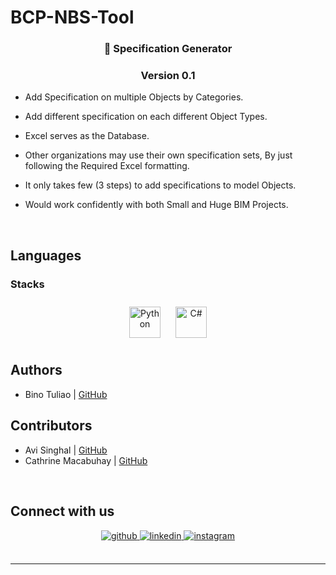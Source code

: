# BCP-NBS-Tool
  

### <div align="center">🚀 Specification Generator </div>  
### <div align="center">Version 0.1 </div>  
  

- Add Specification on multiple Objects by Categories.  
  

- Add different specification on each different Object Types.  
  

- Excel serves as the Database.  
  

- Other organizations may use their own specification sets, By just following the Required Excel formatting.  
  

- It only takes few (3 steps) to add specifications to model Objects.  
  

- Would work confidently with both Small and Huge BIM Projects.  
  

<br/>  


## Languages  




### Stacks 
<div align="center">  
<a href="https://www.python.org/" target="_blank"><img style="margin: 10px" src="https://profilinator.rishav.dev/skills-assets/python-original.svg" alt="Python" height="50" /></a>  
<a href="https://docs.microsoft.com/en-us/dotnet/csharp/" target="_blank"><img style="margin: 10px" src="https://profilinator.rishav.dev/skills-assets/csharp-original.svg" alt="C#" height="50" /></a>  
</div>



Authors
-------

- Bino Tuliao  | [GitHub](https://github.com/bcp-bino) 


Contributors
-------

- Avi Singhal  | [GitHub](https://github.com/bcp-avi)
- Cathrine Macabuhay  | [GitHub](https://github.com/CathMacabuhayBIMCAP)




<br/>  


## Connect with us
<div align="center">
<a href="https://github.com/BIMCAPABILITY" target="_blank">
<img src=https://img.shields.io/badge/github-%2324292e.svg?&style=for-the-badge&logo=github&logoColor=white alt=github style="margin-bottom: 5px;" />
</a>
<a href="https://linkedin.com/in/bimcap" target="_blank">
<img src=https://img.shields.io/badge/linkedin-%231E77B5.svg?&style=for-the-badge&logo=linkedin&logoColor=white alt=linkedin style="margin-bottom: 5px;" />
</a>
<a href="https://instagram.com/bimcap" target="_blank">
<img src=https://img.shields.io/badge/instagram-%23000000.svg?&style=for-the-badge&logo=instagram&logoColor=white alt=instagram style="margin-bottom: 5px;" />
</a>  
</div>  

<br />

----

